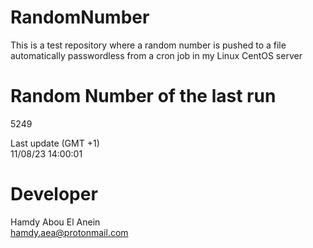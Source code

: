 # RandomNumber    
This is a test repository where a random number is pushed to a file automatically passwordless from a cron job in my Linux CentOS server    
# Random Number of the last run   
5249
      
Last update (GMT +1)    
11/08/23 14:00:01
# Developer    
Hamdy Abou El Anein   
hamdy.aea@protonmail.com
